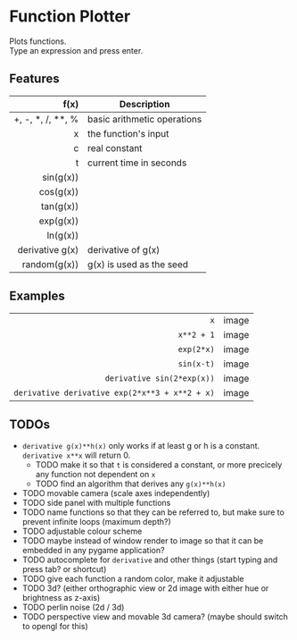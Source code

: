 # Function Plotter

Plots functions.  
Type an expression and press enter.

## Features

| f(x)            | Description              |
| ---------------:| ------------------------ |
| \+, \-, \*, \/, \*\*, \% | basic arithmetic operations |
| x               | the function's input     |
| c               | real constant            |
| t               | current time in seconds  |
| sin(g(x))       |                          |
| cos(g(x))       |                          |
| tan(g(x))       |                          |
| exp(g(x))       |                          |
| ln(g(x))        |                          |
| derivative g(x) | derivative of g(x)       |
| random(g(x))    | g(x) is used as the seed |

## Examples

|||
|-:|:-:|
|`x`|image|
|`x**2 + 1`|image|
|`exp(2*x)`|image|
|`sin(x-t)`|image|
|`derivative sin(2*exp(x))`|image|
|`derivative derivative exp(2*x**3 + x**2 + x)`|image|

## TODOs

- `derivative g(x)**h(x)` only works if at least g or h is a constant. `derivative x**x` will return 0.
  - TODO make it so that `t` is considered a constant, or more precicely any function not dependent on `x`
  - TODO find an algorithm that derives any `g(x)**h(x)`
- TODO movable camera (scale axes independently)
- TODO side panel with multiple functions
- TODO name functions so that they can be referred to, but make sure to prevent infinite loops (maximum depth?)
- TODO adjustable colour scheme
- TODO maybe instead of window render to image so that it can be embedded in any pygame application?
- TODO autocomplete for `derivative` and other things (start typing and press tab? or shortcut)
- TODO give each function a random color, make it adjustable
- TODO 3d? (either orthographic view or 2d image with either hue or brightness as z-axis)
- TODO perlin noise (2d / 3d)
- TODO perspective view and movable 3d camera? (maybe should switch to opengl for this)
